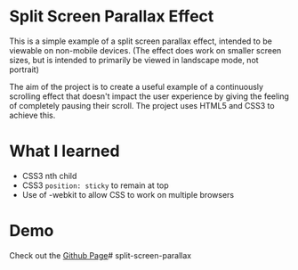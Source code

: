 # Split Screen Parallax Effect

This is a simple example of a split screen parallax effect, intended to be viewable on non-mobile devices. (The effect does work on smaller screen sizes, but is intended to primarily be viewed in landscape mode, not portrait) 

The aim of the project is to create a useful example of a continuously scrolling effect that doesn't impact the user experience by giving the feeling of completely pausing their scroll. The project uses HTML5 and CSS3 to achieve this.

# What I learned

- CSS3 nth child
- CSS3 `position: sticky` to remain at top
- Use of -webkit to allow CSS to work on multiple browsers

# Demo

Check out the [Github Page](https://orangegrove1955.github.io/split-screen-parallax/)# split-screen-parallax
